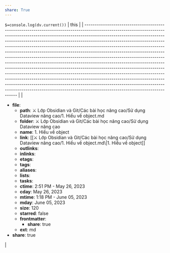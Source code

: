 ```yaml
---
share: True
---
```

`$=console.log(dv.current())`
| this                                                                                                                                                                                                                                                                                                                                                                                                                                                                                                                                                                                                                                                                                                                                                                                                                                                                                                                                                                                                                  |
| --------------------------------------------------------------------------------------------------------------------------------------------------------------------------------------------------------------------------------------------------------------------------------------------------------------------------------------------------------------------------------------------------------------------------------------------------------------------------------------------------------------------------------------------------------------------------------------------------------------------------------------------------------------------------------------------------------------------------------------------------------------------------------------------------------------------------------------------------------------------------------------------------------------------------------------------------------------------------------------------------------------------- |
| <ul><li><b>file</b>: <ul><li><b>path</b>: ⚔️ Lớp Obsidian và Git/Các bài học nâng cao/Sử dụng Dataview nâng cao/1. Hiểu về object.md</li><li><b>folder</b>: ⚔️ Lớp Obsidian và Git/Các bài học nâng cao/Sử dụng Dataview nâng cao</li><li><b>name</b>: 1. Hiểu về object</li><li><b>link</b>: [[⚔️ Lớp Obsidian và Git/Các bài học nâng cao/Sử dụng Dataview nâng cao/1. Hiểu về object.md\\\|1. Hiểu về object]]</li><li><b>outlinks</b>: <ul></ul></li><li><b>inlinks</b>: <ul></ul></li><li><b>etags</b>: <ul></ul></li><li><b>tags</b>: <ul></ul></li><li><b>aliases</b>: <ul></ul></li><li><b>lists</b>: <ul></ul></li><li><b>tasks</b>: <ul></ul></li><li><b>ctime</b>: 2:51 PM - May 26, 2023</li><li><b>cday</b>: May 26, 2023</li><li><b>mtime</b>: 1:18 PM - June 05, 2023</li><li><b>mday</b>: June 05, 2023</li><li><b>size</b>: 120</li><li><b>starred</b>: false</li><li><b>frontmatter</b>: <ul><li><b>share</b>: true</li></ul></li><li><b>ext</b>: md</li></ul></li><li><b>share</b>: true</li></ul> |

